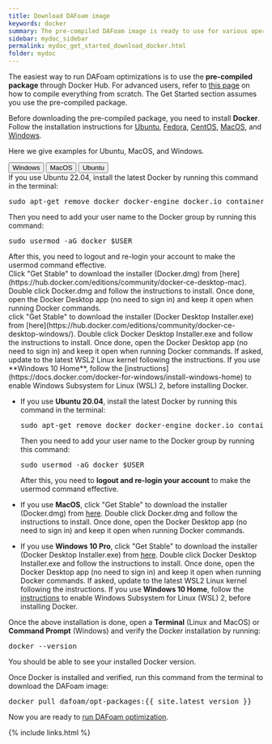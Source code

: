 ```yaml
---
title: Download DAFoam image
keywords: docker
summary: The pre-compiled DAFoam image is ready to use for various operating systems.
sidebar: mydoc_sidebar
permalink: mydoc_get_started_download_docker.html
folder: mydoc
---
```


The easiest way to run DAFoam optimizations is to use the **pre-compiled package** through Docker Hub. For advanced users, refer to [this page](mydoc_installation_source.html) on how to compile everything from scratch. The Get Started section assumes you use the pre-compiled package.

Before downloading the pre-compiled package, you need to install **Docker**. Follow the installation instructions for [Ubuntu](https://docs.docker.com/install/linux/docker-ce/ubuntu), [Fedora](https://docs.docker.com/install/linux/docker-ce/fedora), [CentOS](https://docs.docker.com/install/linux/docker-ce/centos), [MacOS](https://hub.docker.com/editions/community/docker-ce-desktop-mac/), and  [Windows](https://hub.docker.com/editions/community/docker-ce-desktop-windows/). 

Here we give examples for Ubuntu, MacOS, and Windows.

<div class="tab-container" data-tab-group="platform">
<div class="tab-buttons">
<button class="tab-button">Windows</button>
<button class="tab-button">MacOS</button>
<button class="tab-button">Ubuntu</button>
</div>
<div class="tab-content">
If you use Ubuntu 22.04, install the latest Docker by running this command in the terminal:
<pre>sudo apt-get remove docker docker-engine docker.io containerd runc && sudo apt-get update && sudo apt-get install apt-transport-https ca-certificates curl gnupg-agent   software-properties-common -y && curl -fsSL https://download.docker.com/linux/ubuntu/gpg | sudo apt-key add - && sudo add-apt-repository "deb [arch=amd64] https:// download. docker.com/linux/ubuntu $(lsb_release -cs) stable" && sudo apt-get update && sudo apt-get install docker docker.io -y</pre>
Then you need to add your user name to the Docker group by running this command:
<pre>sudo usermod -aG docker $USER</pre>
After this, you need to logout and re-login your account to make the usermod command effective. 
</div>
<div class="tab-content">
Click "Get Stable" to download the installer (Docker.dmg) from [here](https://hub.docker.com/editions/community/docker-ce-desktop-mac). Double click Docker.dmg and follow the instructions to install. Once done, open the Docker Desktop app (no need to sign in) and keep it open when running Docker commands.
</div>
<div class="tab-content">
click "Get Stable" to download the installer (Docker Desktop Installer.exe) from [here](https://hub.docker.com/editions/community/docker-ce-desktop-windows/). Double click Docker Desktop Installer.exe and follow the instructions to install. Once done, open the Docker Desktop app (no need to sign in) and keep it open when running Docker commands. If asked, update to the latest WSL2 Linux kernel following the instructions. If you use **Windows 10 Home**, follow the [instructions](https://docs.docker.com/docker-for-windows/install-windows-home) to enable Windows Subsystem for Linux (WSL) 2, before installing Docker.
</div>
</div>
 
- If you use **Ubuntu 20.04**, install the latest Docker by running this command in the terminal:

  <pre>
  sudo apt-get remove docker docker-engine docker.io containerd runc && sudo apt-get update && sudo apt-get install apt-transport-https ca-certificates curl gnupg-agent   software-properties-common -y && curl -fsSL https://download.docker.com/linux/ubuntu/gpg | sudo apt-key add - && sudo add-apt-repository "deb [arch=amd64] https:// download. docker.com/linux/ubuntu $(lsb_release -cs) stable" && sudo apt-get update && sudo apt-get install docker docker.io -y
  </pre>
  
  Then you need to add your user name to the Docker group by running this command:
  
  <pre>
  sudo usermod -aG docker $USER
  </pre>
  
  After this, you need to **logout and re-login your account** to make the usermod command effective. 

- If you use **MacOS**, click "Get Stable" to download the installer (Docker.dmg) from [here](https://hub.docker.com/editions/community/docker-ce-desktop-mac). Double click Docker.dmg and follow the instructions to install. Once done, open the Docker Desktop app (no need to sign in) and keep it open when running Docker commands.

- If you use **Windows 10 Pro**, click "Get Stable" to download the installer (Docker Desktop Installer.exe) from [here](https://hub.docker.com/editions/community/docker-ce-desktop-windows/). Double click Docker Desktop Installer.exe and follow the instructions to install. Once done, open the Docker Desktop app (no need to sign in) and keep it open when running Docker commands. If asked, update to the latest WSL2 Linux kernel following the instructions. If you use **Windows 10 Home**, follow the [instructions](https://docs.docker.com/docker-for-windows/install-windows-home) to enable Windows Subsystem for Linux (WSL) 2, before installing Docker.

Once the above installation is done, open a **Terminal** (Linux and MacOS) or **Command Prompt** (Windows) and verify the Docker installation by running:

<pre>
docker --version
</pre>

You should be able to see your installed Docker version.

Once Docker is installed and verified, run this command from the terminal to download the DAFoam image:

<pre>
docker pull dafoam/opt-packages:{{ site.latest_version }}
</pre>

Now you are ready to [run DAFoam optimization](mydoc_get_started_run.html).


{% include links.html %}
